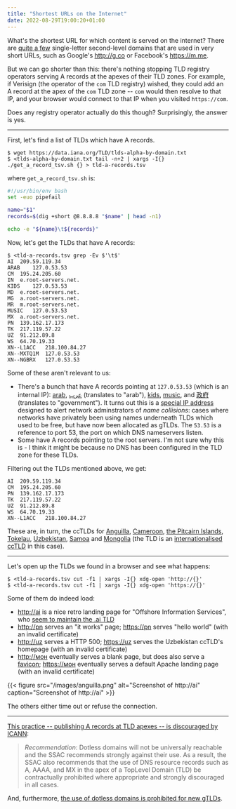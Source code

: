 ```yaml
---
title: "Shortest URLs on the Internet"
date: 2022-08-29T19:00:20+01:00
---
```


What's the shortest URL for which content is served on the internet? There are
[quite a few](https://en.wikipedia.org/wiki/Single-letter_second-level_domain)
single-letter second-level domains that are used in very short URLs, such
as Google's <http://g.co> or Facebook's <https://m.me>.

But we can go shorter than this: there's nothing stopping TLD registry operators
serving A records at the apexes of their TLD zones. For example, if Verisign
(the operator of the `com` TLD registry) wished, they could add an A record at
the apex of the `com` TLD zone -- `com` would then resolve to that IP, and your
browser would connect to that IP when you visited `https://com`.

Does any registry operator actually do this though? Surprisingly, the answer is
yes.

---

First, let's find a list of TLDs which have A records.

```
$ wget https://data.iana.org/TLD/tlds-alpha-by-domain.txt
$ <tlds-alpha-by-domain.txt tail -n+2 | xargs -I{} ./get_a_record_tsv.sh {} > tld-a-records.tsv
```

where `get_a_record_tsv.sh` is:

```bash
#!/usr/bin/env bash
set -euo pipefail

name="$1"
records=$(dig +short @8.8.8.8 "$name" | head -n1)

echo -e "${name}\t${records}"
```

Now, let's get the TLDs that have A records:

```
$ <tld-a-records.tsv grep -Ev $'\t$'
AI	209.59.119.34
ARAB	127.0.53.53
CM	195.24.205.60
IN	e.root-servers.net.
KIDS	127.0.53.53
MD	e.root-servers.net.
MG	a.root-servers.net.
MR	m.root-servers.net.
MUSIC	127.0.53.53
MX	a.root-servers.net.
PN	139.162.17.173
TK	217.119.57.22
UZ	91.212.89.8
WS	64.70.19.33
XN--L1ACC	218.100.84.27
XN--MXTQ1M	127.0.53.53
XN--NGBRX	127.0.53.53
```

Some of these aren't relevant to us:

* There's a bunch that have A records pointing at `127.0.53.53` (which is an
  internal IP): [arab](https://icannwiki.org/.arab),
  [عرب](https://icannwiki.org/.%D8%B9%D8%B1%D8%A8) (translates to "arab"),
  [kids](https://icannwiki.org/.kids), [music](https://icannwiki.org/.music),
  and [政府](https://icannwiki.org/.%E6%94%BF%E5%BA%9C) (translates to
  "government"). It turns out this is a [special IP
  address](https://www.icann.org/resources/pages/name-collision-2013-12-06-en)
  designed to alert network adminstrators of _name collisions_: cases where
  networks have privately been using names underneath TLDs which used to be
  free, but have now been allocated as gTLDs. The `53.53` is a reference to port
  53, the port on which DNS nameservers listen.
* Some have A records pointing to the root servers. I'm not sure why this is - I
  think it might be because no DNS has been configured in the TLD zone for these
  TLDs.

Filtering out the TLDs mentioned above, we get:

```
AI	209.59.119.34
CM	195.24.205.60
PN	139.162.17.173
TK	217.119.57.22
UZ	91.212.89.8
WS	64.70.19.33
XN--L1ACC	218.100.84.27
```

These are, in turn, the ccTLDs for [Anguilla](https://en.wikipedia.org/wiki/Anguilla),
[Cameroon](https://en.wikipedia.org/wiki/Cameroon),
[the Pitcairn Islands](https://en.wikipedia.org/wiki/Pitcairn_Islands),
[Tokelau](https://en.wikipedia.org/wiki/Tokelau),
[Uzbekistan](https://en.wikipedia.org/wiki/Uzbekistan),
[Samoa](https://en.wikipedia.org/wiki/Samoa) and
[Mongolia](https://en.wikipedia.org/wiki/Mongolia) (the TLD is an [internationalised
ccTLD](https://icannwiki.org/Internationalized_Domain_Name) in this case).

---

Let's open up the TLDs we found in a browser and see what happens:

```
$ <tld-a-records.tsv cut -f1 | xargs -I{} xdg-open 'http://{}'
$ <tld-a-records.tsv cut -f1 | xargs -I{} xdg-open 'https://{}'
```

Some of them do indeed load:

- [http://ai](http://ai.) is a nice retro landing page for "Offshore Information
  Services", who [seem to maintain the .ai TLD](https://icannwiki.org/.ai)
- [http://pn](http://pn.) serves an "it works" page; [https://pn](https://pn.) serves "hello world" (with an invalid certificate)
- [http://uz](http://uz.) serves a HTTP 500; [https://uz](https://uz.) serves the
  Uzbekistan ccTLD's homepage (with an invalid certificate)
- [http://мон](http://мон.) eventually serves a blank page, but does also serve a
  [favicon](http://xn--l1acc./favicon.ico); [https://мон](https://мон.)
  eventually serves a default Apache landing page (with an invalid certificate)

{{< figure src="/images/anguilla.png" alt="Screenshot of http://ai" caption="Screenshot of http://ai" >}}

The others either time out or refuse the connection.

---

[This practice -- publishing A records at TLD apexes -- is discouraged by
ICANN](https://www.icann.org/news/announcement-2013-08-30-en):

> *Recommendation*: Dotless domains will not be universally reachable and the
> SSAC recommends strongly against their use. As a result, the SSAC also
> recommends that the use of DNS resource records such as A, AAAA, and MX in the
> apex of a TopLevel Domain (TLD) be contractually prohibited where appropriate
> and strongly discouraged in all cases.

And, furthermore, [the use of dotless domains is prohibited for new
gTLDs](https://www.icann.org/en/announcements/details/new-gtld-dotless-domain-names-prohibited-30-8-2013-en).
